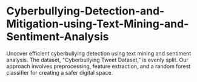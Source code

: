 # Cyberbullying-Detection-and-Mitigation-using-Text-Mining-and-Sentiment-Analysis
 Uncover efficient cyberbullying detection using text mining and sentiment analysis. The dataset, "Cyberbullying Tweet Dataset," is evenly split. Our approach involves preprocessing, feature extraction, and a random forest classifier for creating a safer digital space.
